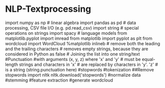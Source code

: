# NLP-Textprocessing
import numpy as np # linear algebra import pandas as pd # data processing, CSV file I/O (e.g. pd.read_csv) import string # special operations on strings import spacy # language models  from matplotlib.pyplot import imread from matplotlib import pyplot as plt from wordcloud import WordCloud %matplotlib inlineb # remove both the leading and the trailing characters  # removes empty strings, because they are considered in Python as false # Joining the list into one string/text #Punctuation  #with arguments (x, y, z) where 'x' and 'y' # must be equal-length strings and characters in 'x' # are replaced by characters in 'y'. 'z' # is a string (string.punctuation here) #stopwords  #tokenization ##Remove stopwords import nltk nltk.download('stopwords') #normalize data #stemming #feature extraction  #generate wordcloud
